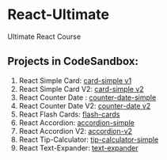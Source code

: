 # React-Ultimate
Ultimate React Course

## Projects in CodeSandbox:
1. React Simple Card: [card-simple v1](https://codesandbox.io/s/blazing-leftpad-cx722x?file=/src/index.js)
2. React Simple Card V2: [card-simple v2](https://codesandbox.io/s/card-simple-qclwpm)
3. React Counter Date : [counter-date-simple](https://codesandbox.io/s/counterdate-simple-ncvp9y?file=/src/App.js)
4. React Counter Date V2: [counter-date v2](https://codesandbox.io/s/counterdate-simple-v2-rq8nq7?file=/src/App.js)
5. React Flash Cards: [flash-cards](https://codesandbox.io/s/flash-cards-vf4rfw?file=/src/App.js)
6. React Accordion: [accordion-simple](https://codesandbox.io/s/accordion-simple-tx2vgs)
7. React Accordion V2: [accordion-v2](https://codesandbox.io/s/accordion-simple-v2-mlcxk2)
8. React Tip-Calculator: [tip-calculator-simple](https://codesandbox.io/s/tip-calculator-clr2k7)
9. React Text-Expander: [text-expander](https://codesandbox.io/s/text-expander-tkgvrk)
